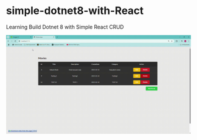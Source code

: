 # simple-dotnet8-with-React
Learning Build Dotnet 8 with Simple React CRUD

![UI Snippet](.\DocAssets\ui-snippet.gif)
